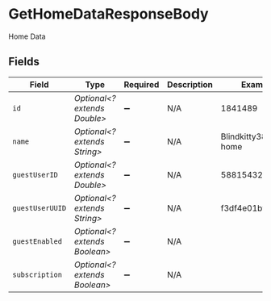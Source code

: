 # GetHomeDataResponseBody

Home Data


## Fields

| Field                         | Type                          | Required                      | Description                   | Example                       |
| ----------------------------- | ----------------------------- | ----------------------------- | ----------------------------- | ----------------------------- |
| `id`                          | *Optional<? extends Double>*  | :heavy_minus_sign:            | N/A                           | 1841489                       |
| `name`                        | *Optional<? extends String>*  | :heavy_minus_sign:            | N/A                           | Blindkitty38's home           |
| `guestUserID`                 | *Optional<? extends Double>*  | :heavy_minus_sign:            | N/A                           | 58815432                      |
| `guestUserUUID`               | *Optional<? extends String>*  | :heavy_minus_sign:            | N/A                           | f3df4e01bfca0787              |
| `guestEnabled`                | *Optional<? extends Boolean>* | :heavy_minus_sign:            | N/A                           |                               |
| `subscription`                | *Optional<? extends Boolean>* | :heavy_minus_sign:            | N/A                           |                               |